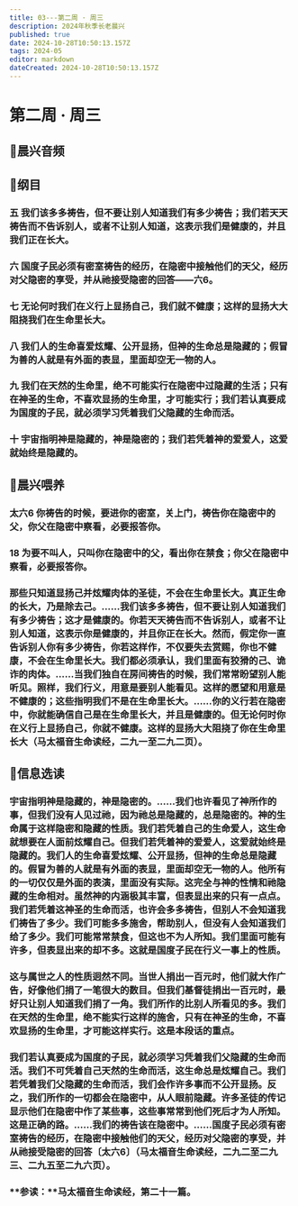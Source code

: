```yaml
---
title: 03---第二周 · 周三
description: 2024年秋季长老晨兴
published: true
date: 2024-10-28T10:50:13.157Z
tags: 2024-05
editor: markdown
dateCreated: 2024-10-28T10:50:13.157Z
---
```


# 第二周 · 周三

## 🎵晨兴音频


## 📖纲目

### 五   我们该多多祷告，但不要让别人知道我们有多少祷告；我们若天天祷告而不告诉别人，或者不让别人知道，这表示我们是健康的，并且我们正在长大。

### 六   国度子民必须有密室祷告的经历，在隐密中接触他们的天父，经历对父隐密的享受，并从祂接受隐密的回答——六6。

### 七   无论何时我们在义行上显扬自己，我们就不健康；这样的显扬大大阻挠我们在生命里长大。

### 八   我们人的生命喜爱炫耀、公开显扬，但神的生命总是隐藏的；假冒为善的人就是有外面的表显，里面却空无一物的人。

### 九   我们在天然的生命里，绝不可能实行在隐密中过隐藏的生活；只有在神圣的生命，不喜欢显扬的生命里，才可能实行；我们若认真要成为国度的子民，就必须学习凭着我们父隐藏的生命而活。

### 十   宇宙指明神是隐藏的，神是隐密的；我们若凭着神的爱爱人，这爱就始终是隐藏的。

## 📖晨兴喂养

### **太六6**    **你祷告的时候，要进你的密室，关上门，祷告你在隐密中的父，你父在隐密中察看，必要报答你。**

### **18**    **为要不叫人，只叫你在隐密中的父，看出你在禁食；你父在隐密中察看，必要报答你。**

### 那些只知道显扬己并炫耀肉体的圣徒，不会在生命里长大。真正生命的长大，乃是除去己。……我们该多多祷告，但不要让别人知道我们有多少祷告；这才是健康的。你若天天祷告而不告诉别人，或者不让别人知道，这表示你是健康的，并且你正在长大。然而，假定你一直告诉别人你有多少祷告，你若这样作，不仅要失去赏赐，你也不健康，不会在生命里长大。我们都必须承认，我们里面有狡猾的己、诡诈的肉体。……当我们独自在房间祷告的时候，我们常常盼望别人能听见。照样，我们行义，用意是要别人能看见。这样的愿望和用意是不健康的；这些指明我们不是在生命里长大。……你的义行若在隐密中，你就能确信自己是在生命里长大，并且是健康的。但无论何时你在义行上显扬自己，你就不健康。这样的显扬大大阻挠了你在生命里长大（马太福音生命读经，二九一至二九二页）。

## 📖信息选读

### 宇宙指明神是隐藏的，神是隐密的。……我们也许看见了神所作的事，但我们没有人见过祂，因为祂总是隐藏的，总是隐密的。神的生命属于这样隐密和隐藏的性质。我们若凭着自己的生命爱人，这生命就想要在人面前炫耀自己。但我们若凭着神的爱爱人，这爱就始终是隐藏的。我们人的生命喜爱炫耀、公开显扬，但神的生命总是隐藏的。假冒为善的人就是有外面的表显，里面却空无一物的人。他所有的一切仅仅是外面的表演，里面没有实际。这完全与神的性情和祂隐藏的生命相对。虽然神的内涵极其丰富，但表显出来的只有一点点。我们若凭着这神圣的生命而活，也许会多多祷告，但别人不会知道我们祷告了多少。我们可能多多施舍，帮助别人，但没有人会知道我们给了多少。我们可能常常禁食，但这也不为人所知。我们里面可能有许多，但表显出来的却不多。这就是国度子民在行义一事上的性质。

### 这与属世之人的性质迥然不同。当世人捐出一百元时，他们就大作广告，好像他们捐了一笔很大的数目。但我们基督徒捐出一百元时，最好只让别人知道我们捐了一角。我们所作的比别人所看见的多。我们在天然的生命里，绝不能实行这样的施舍，只有在神圣的生命，不喜欢显扬的生命里，才可能这样实行。这是本段话的重点。

### 我们若认真要成为国度的子民，就必须学习凭着我们父隐藏的生命而活。我们不可凭着自己天然的生命而活，这生命总是炫耀自己。我们若凭着我们父隐藏的生命而活，我们会作许多事而不公开显扬。反之，我们所作的一切都会在隐密中，从人眼前隐藏。许多圣徒的传记显示他们在隐密中作了某些事，这些事常常到他们死后才为人所知。这是正确的路。……我们的祷告该在隐密中。……国度子民必须有密室祷告的经历，在隐密中接触他们的天父，经历对父隐密的享受，并从祂接受隐密的回答〔太六6〕（马太福音生命读经，二九二至二九三、二九五至二九六页）。

### **参读：**马太福音生命读经，第二十一篇。
<!-- Google tag (gtag.js) -->
<script async src="https://www.googletagmanager.com/gtag/js?id=G-1P8709Z16T"></script>
<script>
  window.dataLayer = window.dataLayer || [];
  function gtag(){dataLayer.push(arguments);}
  gtag('js', new Date());

  gtag('config', 'G-1P8709Z16T');
</script>